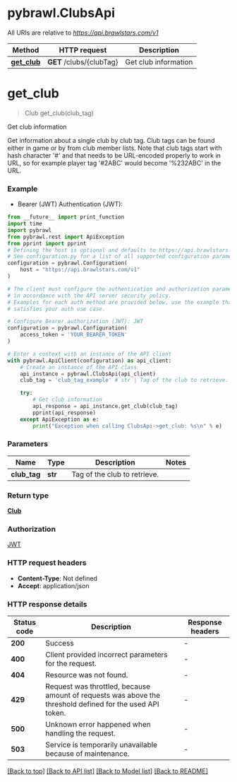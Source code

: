 # pybrawl.ClubsApi

All URIs are relative to *https://api.brawlstars.com/v1*

Method | HTTP request | Description
------------- | ------------- | -------------
[**get_club**](ClubsApi.md#get_club) | **GET** /clubs/{clubTag} | Get club information


# **get_club**
> Club get_club(club_tag)

Get club information

Get information about a single club by club tag. Club tags can be found either in game or by from club member lists. Note that club tags start with hash character '#' and that needs to be URL-encoded properly to work in URL, so for example player tag '#2ABC' would become '%232ABC' in the URL. 

### Example

* Bearer (JWT) Authentication (JWT):
```python
from __future__ import print_function
import time
import pybrawl
from pybrawl.rest import ApiException
from pprint import pprint
# Defining the host is optional and defaults to https://api.brawlstars.com/v1
# See configuration.py for a list of all supported configuration parameters.
configuration = pybrawl.Configuration(
    host = "https://api.brawlstars.com/v1"
)

# The client must configure the authentication and authorization parameters
# in accordance with the API server security policy.
# Examples for each auth method are provided below, use the example that
# satisfies your auth use case.

# Configure Bearer authorization (JWT): JWT
configuration = pybrawl.Configuration(
    access_token = 'YOUR_BEARER_TOKEN'
)

# Enter a context with an instance of the API client
with pybrawl.ApiClient(configuration) as api_client:
    # Create an instance of the API class
    api_instance = pybrawl.ClubsApi(api_client)
    club_tag = 'club_tag_example' # str | Tag of the club to retrieve. 

    try:
        # Get club information
        api_response = api_instance.get_club(club_tag)
        pprint(api_response)
    except ApiException as e:
        print("Exception when calling ClubsApi->get_club: %s\n" % e)
```

### Parameters

Name | Type | Description  | Notes
------------- | ------------- | ------------- | -------------
 **club_tag** | **str**| Tag of the club to retrieve.  | 

### Return type

[**Club**](Club.md)

### Authorization

[JWT](../README.md#JWT)

### HTTP request headers

 - **Content-Type**: Not defined
 - **Accept**: application/json

### HTTP response details
| Status code | Description | Response headers |
|-------------|-------------|------------------|
**200** | Success |  -  |
**400** | Client provided incorrect parameters for the request. |  -  |
**404** | Resource was not found. |  -  |
**429** | Request was throttled, because amount of requests was above the threshold defined for the used API token.  |  -  |
**500** | Unknown error happened when handling the request.  |  -  |
**503** | Service is temporarily unavailable because of maintenance.  |  -  |

[[Back to top]](#) [[Back to API list]](../README.md#documentation-for-api-endpoints) [[Back to Model list]](../README.md#documentation-for-models) [[Back to README]](../README.md)

